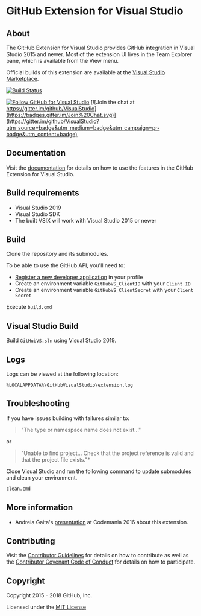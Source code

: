 # GitHub Extension for Visual Studio

## About

The GitHub Extension for Visual Studio provides GitHub integration in Visual Studio 2015 and newer.
Most of the extension UI lives in the Team Explorer pane, which is available from the View menu.

Official builds of this extension are available at the [Visual Studio Marketplace](https://marketplace.visualstudio.com/items?itemName=GitHub.GitHubExtensionforVisualStudio).

[![Build Status](https://github-editor-tools.visualstudio.com/VisualStudio/_apis/build/status/github.VisualStudio?branchName=master)](https://github-editor-tools.visualstudio.com/VisualStudio/_build/latest?definitionId=10&branchName=master)

[![Follow GitHub for Visual Studio](https://img.shields.io/twitter/follow/GitHubVS.svg?style=social "Follow GitHubVS")](https://twitter.com/githubvs?ref_src=twsrc%5Etfw) [![Join the chat at https://gitter.im/github/VisualStudio](https://badges.gitter.im/Join%20Chat.svg)](https://gitter.im/github/VisualStudio?utm_source=badge&utm_medium=badge&utm_campaign=pr-badge&utm_content=badge)

## Documentation
Visit the [documentation](https://github.com/github/VisualStudio/tree/master/docs) for details on how to use the features in the GitHub Extension for Visual Studio.

## Build requirements

* Visual Studio 2019
* Visual Studio SDK
* The built VSIX will work with Visual Studio 2015 or newer

## Build

Clone the repository and its submodules.

To be able to use the GitHub API, you'll need to:

- [Register a new developer application](https://github.com/settings/developers) in your profile
- Create an environment variable `GitHubVS_ClientID` with your `Client ID`
- Create an environment variable `GitHubVS_ClientSecret` with your `Client Secret`

Execute `build.cmd`

## Visual Studio Build

Build `GitHubVS.sln` using Visual Studio 2019.

## Logs
Logs can be viewed at the following location:

`%LOCALAPPDATA%\GitHubVisualStudio\extension.log`

## Troubleshooting

If you have issues building with failures similar to:

> "The type or namespace name does not exist..."

or

> "Unable to find project... Check that the project reference is valid and that the project file exists."*

Close Visual Studio and run the following command to update submodules and clean your environment.

```txt
clean.cmd
```

## More information
- Andreia Gaita's [presentation](https://www.youtube.com/watch?v=hz2hCO8e_8w) at Codemania 2016 about this extension.

## Contributing

Visit the [Contributor Guidelines](CONTRIBUTING.md) for details on how to contribute as well as the [Contributor Covenant Code of Conduct](CODE_OF_CONDUCT.md) for details on how to participate.

## Copyright

Copyright 2015 - 2018 GitHub, Inc.

Licensed under the [MIT License](LICENSE.md)
